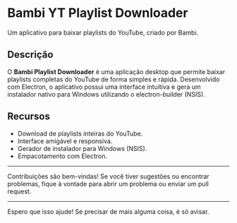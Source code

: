 # Bambi YT Playlist Downloader

Um aplicativo para baixar playlists do YouTube, criado por Bambi.

## Descrição

O **Bambi Playlist Downloader** é uma aplicação desktop que permite baixar playlists completas do YouTube de forma simples e rápida. Desenvolvido com Electron, o aplicativo possui uma interface intuitiva e gera um instalador nativo para Windows utilizando o electron-builder (NSIS).

## Recursos

- Download de playlists inteiras do YouTube.
- Interface amigável e responsiva.
- Gerador de instalador para Windows (NSIS).
- Empacotamento com Electron.

---

Contribuições são bem-vindas! Se você tiver sugestões ou encontrar problemas, fique à vontade para abrir um problema ou enviar um pull request.

---

Espero que isso ajude! Se precisar de mais alguma coisa, é só avisar.
